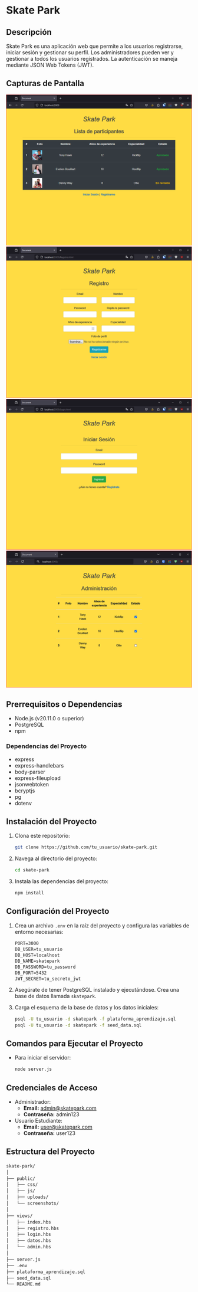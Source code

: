 # Skate Park

## Descripción
Skate Park es una aplicación web que permite a los usuarios registrarse, iniciar sesión y gestionar su perfil. Los administradores pueden ver y gestionar a todos los usuarios registrados. La autenticación se maneja mediante JSON Web Tokens (JWT).

## Capturas de Pantalla
![Página de Inicio](./screenshots/home.PNG)
![Página de Registro](https://github.com/ncalderonh/skate-park/blob/main/screenshots/register.PNG)
![Página de Inicio de Sesión](https://github.com/ncalderonh/skate-park/blob/main/screenshots/login.PNG)
![Página de Administración](https://github.com/ncalderonh/skate-park/blob/main/screenshots/admin.PNG)

## Prerrequisitos o Dependencias
- Node.js (v20.11.0 o superior)
- PostgreSQL
- npm

### Dependencias del Proyecto
- express
- express-handlebars
- body-parser
- express-fileupload
- jsonwebtoken
- bcryptjs
- pg
- dotenv

## Instalación del Proyecto
1. Clona este repositorio:
    ```bash
    git clone https://github.com/tu_usuario/skate-park.git
    ```

2. Navega al directorio del proyecto:
    ```bash
    cd skate-park
    ```

3. Instala las dependencias del proyecto:
    ```bash
    npm install
    ```

## Configuración del Proyecto
1. Crea un archivo `.env` en la raíz del proyecto y configura las variables de entorno necesarias:
    ```env
    PORT=3000
    DB_USER=tu_usuario
    DB_HOST=localhost
    DB_NAME=skatepark
    DB_PASSWORD=tu_password
    DB_PORT=5432
    JWT_SECRET=tu_secreto_jwt
    ```

2. Asegúrate de tener PostgreSQL instalado y ejecutándose. Crea una base de datos llamada `skatepark`.

3. Carga el esquema de la base de datos y los datos iniciales:
    ```bash
    psql -U tu_usuario -d skatepark -f plataforma_aprendizaje.sql
    psql -U tu_usuario -d skatepark -f seed_data.sql
    ```

## Comandos para Ejecutar el Proyecto
- Para iniciar el servidor:
    ```bash
    node server.js
    ```

## Credenciales de Acceso
- Administrador:
    - **Email:** admin@skatepark.com
    - **Contraseña:** admin123
- Usuario Estudiante:
    - **Email:** user@skatepark.com
    - **Contraseña:** user123

## Estructura del Proyecto
```bash
skate-park/
│
├── public/
│   ├── css/
│   ├── js/
│   ├── uploads/
│   └── screenshots/
│
├── views/
│   ├── index.hbs
│   ├── registro.hbs
│   ├── login.hbs
│   ├── datos.hbs
│   └── admin.hbs
│
├── server.js
├── .env
├── plataforma_aprendizaje.sql
├── seed_data.sql
└── README.md

